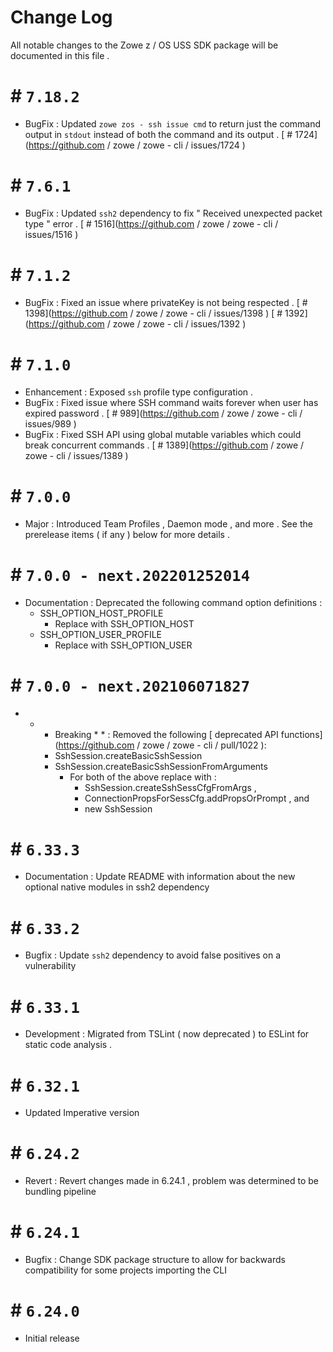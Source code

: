 # Change Log 

 All notable changes to the Zowe z / OS USS SDK package will be documented in this file . 

 # # ` 7.18.2 ` 
 - BugFix : Updated ` zowe zos - ssh issue cmd ` to return just the command output in ` stdout ` instead of both the command and its output . [ # 1724](https://github.com / zowe / zowe - cli / issues/1724 ) 

 # # ` 7.6.1 ` 

 - BugFix : Updated ` ssh2 ` dependency to fix " Received unexpected packet type " error . [ # 1516](https://github.com / zowe / zowe - cli / issues/1516 ) 

 # # ` 7.1.2 ` 

 - BugFix : Fixed an issue where privateKey is not being respected . [ # 1398](https://github.com / zowe / zowe - cli / issues/1398 ) [ # 1392](https://github.com / zowe / zowe - cli / issues/1392 ) 

 # # ` 7.1.0 ` 

 - Enhancement : Exposed ` ssh ` profile type configuration . 
 - BugFix : Fixed issue where SSH command waits forever when user has expired password . [ # 989](https://github.com / zowe / zowe - cli / issues/989 ) 
 - BugFix : Fixed SSH API using global mutable variables which could break concurrent commands . [ # 1389](https://github.com / zowe / zowe - cli / issues/1389 ) 

 # # ` 7.0.0 ` 

 - Major : Introduced Team Profiles , Daemon mode , and more . See the prerelease items ( if any ) below for more details . 

 # # ` 7.0.0 - next.202201252014 ` 

 - Documentation : Deprecated the following command option definitions : 
   - SSH_OPTION_HOST_PROFILE 
     - Replace with SSH_OPTION_HOST 
   - SSH_OPTION_USER_PROFILE 
     - Replace with SSH_OPTION_USER 

 # # ` 7.0.0 - next.202106071827 ` 

 - * * Breaking * * : Removed the following [ deprecated API functions](https://github.com / zowe / zowe - cli / pull/1022 ): 
     - SshSession.createBasicSshSession 
     - SshSession.createBasicSshSessionFromArguments 
       - For both of the above replace with : 
         - SshSession.createSshSessCfgFromArgs , 
         - ConnectionPropsForSessCfg.addPropsOrPrompt , and 
         - new SshSession 

 # # ` 6.33.3 ` 

 - Documentation : Update README with information about the new optional native modules in ssh2 dependency 

 # # ` 6.33.2 ` 

 - Bugfix : Update ` ssh2 ` dependency to avoid false positives on a vulnerability 

 # # ` 6.33.1 ` 

 - Development : Migrated from TSLint ( now deprecated ) to ESLint for static code analysis . 

 # # ` 6.32.1 ` 

 - Updated Imperative version 

 # # ` 6.24.2 ` 

 - Revert : Revert changes made in 6.24.1 , problem was determined to be bundling pipeline 

 # # ` 6.24.1 ` 

 - Bugfix : Change SDK package structure to allow for backwards compatibility for some projects importing the CLI 

 # # ` 6.24.0 ` 

 - Initial release 
